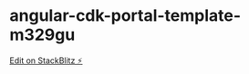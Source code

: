 # angular-cdk-portal-template-m329gu

[Edit on StackBlitz ⚡️](https://stackblitz.com/edit/angular-cdk-portal-template-m329gu)